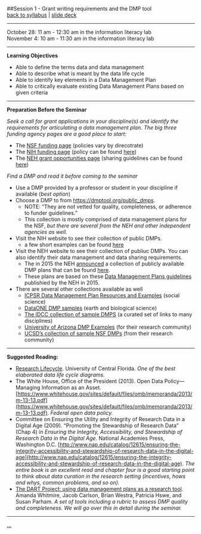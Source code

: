 ##Session 1 - Grant writing requirements and the DMP tool  
[back to syllabus](syllabus.md)  |  [slide deck](http://tibbben.github.io/teaching.data.literacy/UM_DataCurationWorkshops/slides/slides01.html)

---

October 28: 11 am - 12:30 am in the information literacy lab  
November 4: 10 am - 11:30 am in the information literacy lab

---

**Learning Objectives**  

- Able to define the terms data and data management
- Able to describe what is meant by the data life cycle
- Able to identify key elements in a Data Management Plan
- Able to critically evaluate existing Data Management Plans based on given criteria

---

**Preparation Before the Seminar**  

_Seek a call for grant applications in your discipline(s) and identify the requirements for articulating a data management plan. The big three funding agency pages are a good place to start:_

* The [NSF funding page](https://www.nsf.gov/funding/) (policies vary by direcotrate)
* The [NIH funding page](https://grants.nih.gov/funding/index.htm) (policy can be found [here](http://grants.nih.gov/grants/policy/data_sharing/index.htm))
* The [NEH grant opportunities page](https://www.neh.gov/grants) (sharing guidelines can be found [here](http://www.neh.gov/files/grants/data_management_plans_2015.pdf))

_Find a DMP and read it before coming to the seminar_

* Use a DMP provided by a professor or student in your discipline if available (_best option_)  
* Choose a DMP to from https://dmptool.org/public_dmps. 
    - NOTE: “They are not vetted for quality, completeness, or adherence to funder guidelines.”
    - This collection is mostly comprised of data management plans for the NSF, _but there are several from the NEH and other independent agencies as well._
* Visit the NIH website to see their collection of public DMPs.
    - a few short examples can be found [here](http://grants.nih.gov/grants/policy/data_sharing/data_sharing_guidance.htm#ex)
* Visit the NEH website to see their collection of publiuc DMPs. You can also identify their data management and data sharing requirements.  
    - The in 2015 the NEH [announced](https://www.neh.gov/divisions/odh/grant-news/data-management-plans-successful-grant-applications-2011-2014-now-available) a collection of publicly available DMP plans that can be found [here](http://www.neh.gov/files/dmp_from_successful_grants.zip). 
    - These plans are based on these [Data Management Plans guidelines](http://www.neh.gov/files/grants/data_management_plans_2015.pdf) publishied by the NEH in 2015.
* There are several other collections available as well
    - [ICPSR Data Management Plan Resources and Examples](http://www.icpsr.umich.edu/icpsrweb/content/datamanagement/dmp/resources.html) (social science)
    - [DataONE DMP samples](https://www.dataone.org/data-management-planning) (earth and biological science)
    - [The IDCC collection of sample DMPS](http://www.dcc.ac.uk/resources/data-management-plans/guidance-examples) (a curated set of links to many disciplines)
    - [University of Arizona DMP Examples](http://data.library.arizona.edu/data-management-plans/data-management-plan-examples) (for their research community)
    - [UCSD’s collection of sample NSF DMPs](http://libraries.ucsd.edu/services/data-curation/data-management/dmp-samples.html) (from their research community)

---

**Suggested Reading:**  

-   [Research Lifecycle](http://library.ucf.edu/about/departments/scholarly-communication/research-lifecycle/). University of Central Florida. _One of the best elaborated data life cycle diagrams._
-   The White House, Office of the President (2013). Open Data Policy—Managing Information as an Asset. [https://www.whitehouse.gov/sites/default/files/omb/memoranda/2013/m-13-13.pdf](https://www.whitehouse.gov/sites/default/files/omb/memoranda/2013/m-13-13.pdf). _Federal open data policy._
-   Committee on Ensuring the Utility and Integrity of Research Data in a Digital Age (2009). “Promoting the Stewardship of Research Data” (Chap 4) in *Ensuring the Integrity, Accessibility, and Stewardship of Research Data in the Digital Age*. National Academies Press, Washington D.C. [http://www.nap.edu/catalog/12615/ensuring-the-integrity-accessibility-and-stewardship-of-research-data-in-the-digital-age](http://www.nap.edu/catalog/12615/ensuring-the-integrity-accessibility-and-stewardship-of-research-data-in-the-digital-age). _The entire book is an excellent read and chapter four is a good starting point to think about data curation in the research setting (incentives, hows and whys, common problems, and so on)._
-   [The DART Project: using data management plans as a research tool](https://osf.io/qh6ad/). Amanda Whitmire, Jacob Carlson, Brian Westra, Patricia Hswe, and Susan Parham. _A set of tools including a rubric to assess DMP quality and completeness. We will go over this in detail during the seminar._

---

[...](lessons/lesson01.md)
